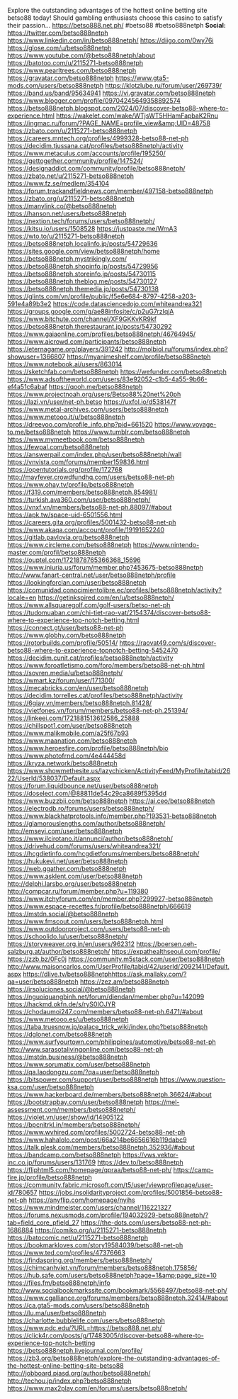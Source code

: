 Explore the outstanding advantages of the hottest online betting site betso88 today! Should gambling enthusiasts choose this casino to satisfy their passion...
<a href="https://betso888.net.ph/">https://betso888.net.ph/</a>
#betso88 #betso888netph
<strong>Social:</strong>
<a href="https://twitter.com/betso888netph">https://twitter.com/betso888netph</a>
<a href="https://www.linkedin.com/in/betso888netph/">https://www.linkedin.com/in/betso888netph/</a>
<a href="https://diigo.com/0wy76i">https://diigo.com/0wy76i</a>
<a href="https://glose.com/u/betso888netph">https://glose.com/u/betso888netph</a>
<a href="https://www.youtube.com/@betso888netph/about">https://www.youtube.com/@betso888netph/about</a>
<a href="https://batotoo.com/u/2115271-betso888netph">https://batotoo.com/u/2115271-betso888netph</a>
<a href="https://www.pearltrees.com/betso888netph">https://www.pearltrees.com/betso888netph</a>
<a href="https://gravatar.com/betso888netph">https://gravatar.com/betso888netph</a>
<a href="https://www.gta5-mods.com/users/betso888netph">https://www.gta5-mods.com/users/betso888netph</a>
<a href="https://klotzlube.ru/forum/user/269739/">https://klotzlube.ru/forum/user/269739/</a>
<a href="https://band.us/band/95634941">https://band.us/band/95634941</a>
<a href="https://vi.gravatar.com/betso888netph">https://vi.gravatar.com/betso888netph</a>
<a href="https://www.blogger.com/profile/09704245649358892574">https://www.blogger.com/profile/09704245649358892574</a>
<a href="https://betso888netph.blogspot.com/2024/07/discover-betso88-where-to-experience.html">https://betso888netph.blogspot.com/2024/07/discover-betso88-where-to-experience.html</a>
<a href="https://wakelet.com/wake/WTjsWT5HHamFapbaK2Rnu">https://wakelet.com/wake/WTjsWT5HHamFapbaK2Rnu</a>
<a href="https://ingmac.ru/forum/?PAGE_NAME=profile_view&amp;UID=48758">https://ingmac.ru/forum/?PAGE_NAME=profile_view&amp;UID=48758</a>
<a href="https://zbato.com/u/2115271-betso888netph">https://zbato.com/u/2115271-betso888netph</a>
<a href="https://careers.mntech.org/profiles/4999328-betso88-net-ph">https://careers.mntech.org/profiles/4999328-betso88-net-ph</a>
<a href="https://decidim.tjussana.cat/profiles/betso888netph/activity">https://decidim.tjussana.cat/profiles/betso888netph/activity</a>
<a href="https://www.metaculus.com/accounts/profile/195250/">https://www.metaculus.com/accounts/profile/195250/</a>
<a href="https://gettogether.community/profile/147524/">https://gettogether.community/profile/147524/</a>
<a href="https://designaddict.com/community/profile/betso888netph/">https://designaddict.com/community/profile/betso888netph/</a>
<a href="https://zbato.net/u/2115271-betso888netph">https://zbato.net/u/2115271-betso888netph</a>
<a href="https://www.fz.se/medlem/354104">https://www.fz.se/medlem/354104</a>
<a href="https://forum.trackandfieldnews.com/member/497158-betso888netph">https://forum.trackandfieldnews.com/member/497158-betso888netph</a>
<a href="https://zbato.org/u/2115271-betso888netph">https://zbato.org/u/2115271-betso888netph</a>
<a href="https://manylink.co/@betso888netph">https://manylink.co/@betso888netph</a>
<a href="https://hanson.net/users/betso888netph">https://hanson.net/users/betso888netph</a>
<a href="https://nextion.tech/forums/users/betso888netph/">https://nextion.tech/forums/users/betso888netph/</a>
<a href="https://kitsu.io/users/1508528">https://kitsu.io/users/1508528</a>
<a href="https://justpaste.me/WmA3">https://justpaste.me/WmA3</a>
<a href="https://wto.to/u/2115271-betso888netph">https://wto.to/u/2115271-betso888netph</a>
<a href="https://betso888netph.localinfo.jp/posts/54729636">https://betso888netph.localinfo.jp/posts/54729636</a>
<a href="https://sites.google.com/view/betso888netph/home">https://sites.google.com/view/betso888netph/home</a>
<a href="https://betso888netph.mystrikingly.com/">https://betso888netph.mystrikingly.com/</a>
<a href="https://betso888netph.shopinfo.jp/posts/54729956">https://betso888netph.shopinfo.jp/posts/54729956</a>
<a href="https://betso888netph.storeinfo.jp/posts/54730115">https://betso888netph.storeinfo.jp/posts/54730115</a>
<a href="https://betso888netph.theblog.me/posts/54730127">https://betso888netph.theblog.me/posts/54730127</a>
<a href="https://betso888netph.themedia.jp/posts/54730138">https://betso888netph.themedia.jp/posts/54730138</a>
<a href="https://glints.com/vn/profile/public/f5e6e684-8797-4258-a203-591e4a89b3e2">https://glints.com/vn/profile/public/f5e6e684-8797-4258-a203-591e4a89b3e2</a>
<a href="https://code.datasciencedojo.com/whiteandrea321">https://code.datasciencedojo.com/whiteandrea321</a>
<a href="https://groups.google.com/g/ae88infosite/c/p2uG7rzIqjA">https://groups.google.com/g/ae88infosite/c/p2uG7rzIqjA</a>
<a href="https://www.bitchute.com/channel/XF9GKKvKR9kf">https://www.bitchute.com/channel/XF9GKKvKR9kf</a>
<a href="https://betso888netph.therestaurant.jp/posts/54730292">https://betso888netph.therestaurant.jp/posts/54730292</a>
<a href="https://www.gaiaonline.com/profiles/betso888netph/46764945/">https://www.gaiaonline.com/profiles/betso888netph/46764945/</a>
<a href="https://www.aicrowd.com/participants/betso888netph">https://www.aicrowd.com/participants/betso888netph</a>
<a href="https://eternagame.org/players/391242">https://eternagame.org/players/391242</a>
<a href="http://molbiol.ru/forums/index.php?showuser=1366807">http://molbiol.ru/forums/index.php?showuser=1366807</a>
<a href="https://myanimeshelf.com/profile/betso888netph">https://myanimeshelf.com/profile/betso888netph</a>
<a href="https://www.notebook.ai/users/863014">https://www.notebook.ai/users/863014</a>
<a href="https://sketchfab.com/betso888netph">https://sketchfab.com/betso888netph</a>
<a href="https://wefunder.com/betso88netph">https://wefunder.com/betso88netph</a>
<a href="https://www.adsoftheworld.com/users/83e92052-c1b5-4a55-9b66-ef4a51c6abaf">https://www.adsoftheworld.com/users/83e92052-c1b5-4a55-9b66-ef4a51c6abaf</a>
<a href="https://qooh.me/betso888netph">https://qooh.me/betso888netph</a>
<a href="https://www.projectnoah.org/users/Betso88%20net%20ph">https://www.projectnoah.org/users/Betso88%20net%20ph</a>
<a href="https://lazi.vn/user/net-ph.betso">https://lazi.vn/user/net-ph.betso</a>
<a href="https://uxfol.io/d538147f">https://uxfol.io/d538147f</a>
<a href="https://www.metal-archives.com/users/betso888netph">https://www.metal-archives.com/users/betso888netph</a>
<a href="https://www.metooo.it/u/betso888netph">https://www.metooo.it/u/betso888netph</a>
<a href="https://dreevoo.com/profile_info.php?pid=661520">https://dreevoo.com/profile_info.php?pid=661520</a>
<a href="https://www.voyage-to.me/betso888netph">https://www.voyage-to.me/betso888netph</a>
<a href="https://www.tumblr.com/betso888netph">https://www.tumblr.com/betso888netph</a>
<a href="https://www.mymeetbook.com/betso888netph">https://www.mymeetbook.com/betso888netph</a>
<a href="https://fewpal.com/betso888netph">https://fewpal.com/betso888netph</a>
<a href="https://answerpail.com/index.php/user/betso888netph/wall">https://answerpail.com/index.php/user/betso888netph/wall</a>
<a href="https://vnvista.com/forums/member159836.html">https://vnvista.com/forums/member159836.html</a>
<a href="https://opentutorials.org/profile/172768">https://opentutorials.org/profile/172768</a>
<a href="http://mayfever.crowdfundhq.com/users/betso88-net-ph">http://mayfever.crowdfundhq.com/users/betso88-net-ph</a>
<a href="https://www.ohay.tv/profile/betso888netph">https://www.ohay.tv/profile/betso888netph</a>
<a href="https://f319.com/members/betso888netph.854981/">https://f319.com/members/betso888netph.854981/</a>
<a href="https://turkish.ava360.com/user/betso888netph/">https://turkish.ava360.com/user/betso888netph/</a>
<a href="https://vnxf.vn/members/betso88-net-ph.88097/#about">https://vnxf.vn/members/betso88-net-ph.88097/#about</a>
<a href="https://apk.tw/space-uid-6501556.html">https://apk.tw/space-uid-6501556.html</a>
<a href="https://careers.gita.org/profiles/5001432-betso88-net-phh">https://careers.gita.org/profiles/5001432-betso88-net-ph</a>
<a href="https://www.akaqa.com/account/profile/19191652240">https://www.akaqa.com/account/profile/19191652240</a>
<a href="https://gitlab.pavlovia.org/betso888netph">https://gitlab.pavlovia.org/betso888netph</a>
<a href="https://www.circleme.com/betso888netph">https://www.circleme.com/betso888netph</a>
<a href="https://www.nintendo-master.com/profil/betso888netph">https://www.nintendo-master.com/profil/betso888netph</a>
<a href="https://ouptel.com/1721878765366368_15696">https://ouptel.com/1721878765366368_15696</a>
<a href="https://www.iniuria.us/forum/member.php?453675-betso888netph">https://www.iniuria.us/forum/member.php?453675-betso888netph</a>
<a href="http://www.fanart-central.net/user/betso888netph/profile">http://www.fanart-central.net/user/betso888netph/profile</a>
<a href="https://lookingforclan.com/user/betso888netph">https://lookingforclan.com/user/betso888netph</a>
<a href="https://comunidad.conocimientolibre.ec/profiles/betso888netph/activity?locale=en">https://comunidad.conocimientolibre.ec/profiles/betso888netph/activity?locale=en</a>
<a href="https://getinkspired.com/en/u/betso888netph/">https://getinkspired.com/en/u/betso888netph/</a>
<a href="https://www.allsquaregolf.com/golf-users/betso-net-ph">https://www.allsquaregolf.com/golf-users/betso-net-ph</a>
<a href="https://tudomuaban.com/chi-tiet-rao-vat/2154374/discover-betso88-where-to-experience-top-notch-betting.html">https://tudomuaban.com/chi-tiet-rao-vat/2154374/discover-betso88-where-to-experience-top-notch-betting.html</a>
<a href="https://connect.gt/user/betso88-net-ph">https://connect.gt/user/betso88-net-ph</a>
<a href="https://www.globhy.com/betso888netph">https://www.globhy.com/betso888netph</a>
<a href="https://rotorbuilds.com/profile/50514/">https://rotorbuilds.com/profile/50514/</a>
<a href="https://raovat49.com/s/discover-betso88-where-to-experience-topnotch-betting-5452470">https://raovat49.com/s/discover-betso88-where-to-experience-topnotch-betting-5452470</a>
<a href="https://decidim.cunit.cat/profiles/betso888netph/activity">https://decidim.cunit.cat/profiles/betso888netph/activity</a>
<a href="https://www.foroatletismo.com/foro/members/betso88-net-ph.html">https://www.foroatletismo.com/foro/members/betso88-net-ph.html</a>
<a href="https://sovren.media/u/betso888netph/">https://sovren.media/u/betso888netph/</a>
<a href="https://wmart.kz/forum/user/171300/">https://wmart.kz/forum/user/171300/</a>
<a href="https://mecabricks.com/en/user/betso888netph">https://mecabricks.com/en/user/betso888netph</a>
<a href="https://decidim.torrelles.cat/profiles/betso888netph/activity">https://decidim.torrelles.cat/profiles/betso888netph/activity</a>
<a href="https://6giay.vn/members/betso888netph.81428/">https://6giay.vn/members/betso888netph.81428/</a>
<a href="https://vietfones.vn/forum/members/betso88-net-ph.251394/">https://vietfones.vn/forum/members/betso88-net-ph.251394/</a>
<a href="https://linkeei.com/1721881513612586_25888">https://linkeei.com/1721881513612586_25888</a>
<a href="https://chillspot1.com/user/betso888netph">https://chillspot1.com/user/betso888netph</a>
<a href="https://www.malikmobile.com/a25f67b93">https://www.malikmobile.com/a25f67b93</a>
<a href="https://www.maanation.com/betso888netph">https://www.maanation.com/betso888netph</a>
<a href="https://www.heroesfire.com/profile/betso888netph/bio">https://www.heroesfire.com/profile/betso888netph/bio</a>
<a href="https://www.photofrnd.com/4e444458d">https://www.photofrnd.com/4e444458d</a>
<a href="https://kryza.network/betso888netph">https://kryza.network/betso888netph</a>
<a href="https://www.showmethesite.us/lazychicken/ActivityFeed/MyProfile/tabid/2622/UserId/538037/Default.aspx">https://www.showmethesite.us/lazychicken/ActivityFeed/MyProfile/tabid/2622/UserId/538037/Default.aspx</a>
<a href="https://forum.liquidbounce.net/user/betso888netph">https://forum.liquidbounce.net/user/betso888netph</a>
<a href="https://doselect.com/@88811de54c29ca8689f5395dd">https://doselect.com/@88811de54c29ca8689f5395dd</a>
<a href="https://www.buzzbii.com/betso888netph">https://www.buzzbii.com/betso888netph</a>
<a href="https://ai.ceo/betso888netph">https://ai.ceo/betso888netph</a>
<a href="https://electrodb.ro/forums/users/betso888netph/">https://electrodb.ro/forums/users/betso888netph/</a>
<a href="https://www.blackhatprotools.info/member.php?193531-betso888netph">https://www.blackhatprotools.info/member.php?193531-betso888netph</a>
<a href="https://glamorouslengths.com/author/betso888netph/">https://glamorouslengths.com/author/betso888netph/</a>
<a href="http://emseyi.com/user/betso888netph">http://emseyi.com/user/betso888netph</a>
<a href="https://www.ilcirotano.it/annunci/author/betso888netph/">https://www.ilcirotano.it/annunci/author/betso888netph/</a>
<a href="https://drivehud.com/forums/users/whiteandrea321/">https://drivehud.com/forums/users/whiteandrea321/</a>
<a href="https://hcgdietinfo.com/hcgdietforums/members/betso888netph/">https://hcgdietinfo.com/hcgdietforums/members/betso888netph/</a>
<a href="https://hukukevi.net/user/betso888netph">https://hukukevi.net/user/betso888netph</a>
<a href="https://web.ggather.com/betso888netph">https://web.ggather.com/betso888netph</a>
<a href="https://www.asklent.com/user/betso888netph">https://www.asklent.com/user/betso888netph</a>
<a href="http://delphi.larsbo.org/user/betso888netph">http://delphi.larsbo.org/user/betso888netph</a>
<a href="http://compcar.ru/forum/member.php?u=119380">http://compcar.ru/forum/member.php?u=119380</a>
<a href="https://www.itchyforum.com/en/member.php?299927-betso888netph">https://www.itchyforum.com/en/member.php?299927-betso888netph</a>
<a href="https://www.espace-recettes.fr/profile/betso888netph/666619">https://www.espace-recettes.fr/profile/betso888netph/666619</a>
<a href="https://mstdn.social/@betso888netph">https://mstdn.social/@betso888netph</a>
<a href="https://www.fmscout.com/users/betso888netph.html">https://www.fmscout.com/users/betso888netph.html</a>
<a href="https://www.outdoorproject.com/users/betso88-net-ph">https://www.outdoorproject.com/users/betso88-net-ph</a>
<a href="https://schoolido.lu/user/betso888netph/">https://schoolido.lu/user/betso888netph/</a>
<a href="https://storyweaver.org.in/en/users/962312">https://storyweaver.org.in/en/users/962312</a>
<a href="https://boersen.oeh-salzburg.at/author/betso888netph/">https://boersen.oeh-salzburg.at/author/betso888netph/</a>
<a href="https://expathealthseoul.com/profile/">https://expathealthseoul.com/profile/</a>
<a href="https://zzb.bz/0Fc0j">https://zzb.bz/0Fc0j</a>
<a href="https://community.m5stack.com/user/betso888netph">https://community.m5stack.com/user/betso888netph</a>
<a href="http://www.maisoncarlos.com/UserProfile/tabid/42/userId/2092141/Default.aspx">http://www.maisoncarlos.com/UserProfile/tabid/42/userId/2092141/Default.aspx</a>
<a href="https://dlive.tv/betso888netphhttps://ask.mallaky.com/?qa=user/betso888netph">https://dlive.tv/betso888netphhttps://ask.mallaky.com/?qa=user/betso888netph</a>
<a href="https://zez.am/betso888netph">https://zez.am/betso888netph</a>
<a href="https://irsoluciones.social/@betso888netph">https://irsoluciones.social/@betso888netph</a>
<a href="https://nguoiquangbinh.net/forum/diendan/member.php?u=142099">https://nguoiquangbinh.net/forum/diendan/member.php?u=142099</a>
<a href="https://hackmd.okfn.de/s/ryS0IOJYR">https://hackmd.okfn.de/s/ryS0IOJYR</a>
<a href="https://chodaumoi247.com/members/betso88-net-ph.6471/#about">https://chodaumoi247.com/members/betso88-net-ph.6471/#about</a>
<a href="https://www.metooo.es/u/betso888netph">https://www.metooo.es/u/betso888netph</a>
<a href="https://taba.truesnow.jp/palace_trick_wiki/index.php?betso888netph">https://taba.truesnow.jp/palace_trick_wiki/index.php?betso888netph</a>
<a href="https://dglonet.com/betso888netph">https://dglonet.com/betso888netph</a>
<a href="https://www.surfyourtown.com/philippines/automotive/betso88-net-ph">https://www.surfyourtown.com/philippines/automotive/betso88-net-ph</a>
<a href="http://www.sarasotalivingonline.com/betso88-net-ph">http://www.sarasotalivingonline.com/betso88-net-ph</a>
<a href="https://mstdn.business/@betso888netph">https://mstdn.business/@betso888netph</a>
<a href="https://www.sorumatix.com/user/betso888netph">https://www.sorumatix.com/user/betso888netph</a>
<a href="https://qa.laodongzu.com/?qa=user/betso888netph">https://qa.laodongzu.com/?qa=user/betso888netph</a>
<a href="https://bitspower.com/support/user/betso888netph">https://bitspower.com/support/user/betso888netph</a>
<a href="https://www.question-ksa.com/user/betso888netph">https://www.question-ksa.com/user/betso888netph</a>
<a href="https://www.hackerboard.de/members/betso888netph.36624/#about">https://www.hackerboard.de/members/betso888netph.36624/#about</a>
<a href="https://bootstrapbay.com/user/betso888netph">https://bootstrapbay.com/user/betso888netph</a>
<a href="https://mel-assessment.com/members/betso888netph/">https://mel-assessment.com/members/betso888netph/</a>
<a href="https://violet.vn/user/show/id/14905122">https://violet.vn/user/show/id/14905122</a>
<a href="https://bpcnitrkl.in/members/betso888netph/">https://bpcnitrkl.in/members/betso888netph/</a>
<a href="https://www.wvhired.com/profiles/5002724-betso88-net-ph">https://www.wvhired.com/profiles/5002724-betso88-net-ph</a>
<a href="https://www.hahalolo.com/post/66a214be6656616b119dabc9">https://www.hahalolo.com/post/66a214be6656616b119dabc9</a>
<a href="https://talk.plesk.com/members/betso888netph.352936/#about">https://talk.plesk.com/members/betso888netph.352936/#about</a>
<a href="https://bandcamp.com/betso888netph">https://bandcamp.com/betso888netph</a>
<a href="https://vws.vektor-inc.co.jp/forums/users/131769">https://vws.vektor-inc.co.jp/forums/users/131769</a>
<a href="https://dev.to/betso888netph">https://dev.to/betso888netph</a>
<a href="https://fliphtml5.com/homepage/qpraa/betso88-net-ph/">https://fliphtml5.com/homepage/qpraa/betso88-net-ph/</a>
<a href="https://camp-fire.jp/profile/betso888netph">https://camp-fire.jp/profile/betso888netph</a>
<a href="https://community.fabric.microsoft.com/t5/user/viewprofilepage/user-id/780657">https://community.fabric.microsoft.com/t5/user/viewprofilepage/user-id/780657</a>
<a href="https://jobs.insolidarityproject.com/profiles/5001856-betso88-net-ph">https://jobs.insolidarityproject.com/profiles/5001856-betso88-net-ph</a>
<a href="https://anyflip.com/homepage/nyihs">https://anyflip.com/homepage/nyihs</a>
<a href="https://www.mindmeister.com/users/channel/116221327">https://www.mindmeister.com/users/channel/116221327</a>
<a href="https://forums.nexusmods.com/profile/194032929-betso888netph/?tab=field_core_pfield_27">https://forums.nexusmods.com/profile/194032929-betso888netph/?tab=field_core_pfield_27</a>
<a href="https://the-dots.com/users/betso88-net-ph-1686884">https://the-dots.com/users/betso88-net-ph-1686884</a>
<a href="https://comiko.org/u/2115271-betso888netph">https://comiko.org/u/2115271-betso888netph</a>
<a href="https://batocomic.net/u/2115271-betso888netph">https://batocomic.net/u/2115271-betso888netph</a>
<a href="https://bookmarkloves.com/story19584039/betso88-net-ph">https://bookmarkloves.com/story19584039/betso88-net-ph</a>
<a href="https://www.ted.com/profiles/47376663">https://www.ted.com/profiles/47376663</a>
<a href="https://findaspring.org/members/betso888netph/">https://findaspring.org/members/betso888netph/</a>
<a href="https://chimcanhviet.vn/forum/members/betso888netph.175856/">https://chimcanhviet.vn/forum/members/betso888netph.175856/</a>
<a href="https://hub.safe.com/users/betso888netph?page=1&amp;page_size=10">https://hub.safe.com/users/betso888netph?page=1&amp;page_size=10</a>
<a href="https://files.fm/betso888netph/info">https://files.fm/betso888netph/info</a>
<a href="http://www.socialbookmarkssite.com/bookmark/5568497/betso88-net-ph/">http://www.socialbookmarkssite.com/bookmark/5568497/betso88-net-ph/</a>
<a href="https://www.cgalliance.org/forums/members/betso888netph.32414/#about">https://www.cgalliance.org/forums/members/betso888netph.32414/#about</a>
<a href="https://ca.gta5-mods.com/users/betso888netph">https://ca.gta5-mods.com/users/betso888netph</a>
<a href="https://lu.ma/user/betso888netph">https://lu.ma/user/betso888netph</a>
<a href="https://charlotte.bubblelife.com/users/betso888netph">https://charlotte.bubblelife.com/users/betso888netph</a>
<a href="https://www.pdc.edu/?URL=https://betso888.net.ph/">https://www.pdc.edu/?URL=https://betso888.net.ph/</a>
<a href="https://click4r.com/posts/g/17483005/discover-betso88-where-to-experience-top-notch-betting">https://click4r.com/posts/g/17483005/discover-betso88-where-to-experience-top-notch-betting</a>
<a href="https://betso888netph.livejournal.com/profile/">https://betso888netph.livejournal.com/profile/</a>
<a href="https://zb3.org/betso888netph/explore-the-outstanding-advantages-of-the-hottest-online-betting-site-betso88">https://zb3.org/betso888netph/explore-the-outstanding-advantages-of-the-hottest-online-betting-site-betso88</a>
<a href="http://jobboard.piasd.org/author/betso888netph/">http://jobboard.piasd.org/author/betso888netph/</a>
<a href="http://techou.jp/index.php?betso888netph">http://techou.jp/index.php?betso888netph</a>
<a href="https://www.max2play.com/en/forums/users/betso888netph/">https://www.max2play.com/en/forums/users/betso888netph/</a>